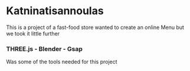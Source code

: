 # Katninatisannoulas
This is a project of a fast-food store wanted to create an online Menu but we took it little further

### THREE.js - Blender - Gsap

Was some of the tools needed for this project
